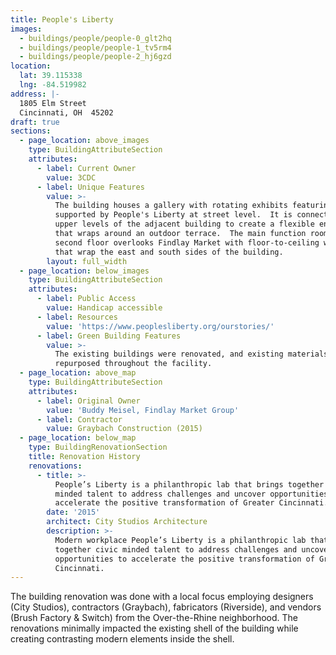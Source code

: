 ```yaml
---
title: People's Liberty
images:
  - buildings/people/people-0_glt2hq
  - buildings/people/people-1_tv5rm4
  - buildings/people/people-2_hj6gzd
location:
  lat: 39.115338
  lng: -84.519982
address: |-
  1805 Elm Street
  Cincinnati, OH  45202
draft: true
sections:
  - page_location: above_images
    type: BuildingAttributeSection
    attributes:
      - label: Current Owner
        value: 3CDC
      - label: Unique Features
        value: >-
          The building houses a gallery with rotating exhibits featuring artists
          supported by People's Liberty at street level.  It is connected to the
          upper levels of the adjacent building to create a flexible environment
          that wraps around an outdoor terrace.  The main function room on the
          second floor overlooks Findlay Market with floor-to-ceiling windows
          that wrap the east and south sides of the building.
        layout: full_width
  - page_location: below_images
    type: BuildingAttributeSection
    attributes:
      - label: Public Access
        value: Handicap accessible
      - label: Resources
        value: 'https://www.peoplesliberty.org/ourstories/'
      - label: Green Building Features
        value: >-
          The existing buildings were renovated, and existing materials were
          repurposed throughout the facility.
  - page_location: above_map
    type: BuildingAttributeSection
    attributes:
      - label: Original Owner
        value: 'Buddy Meisel, Findlay Market Group'
      - label: Contractor
        value: Graybach Construction (2015)
  - page_location: below_map
    type: BuildingRenovationSection
    title: Renovation History
    renovations:
      - title: >-
          People’s Liberty is a philanthropic lab that brings together civic
          minded talent to address challenges and uncover opportunities to
          accelerate the positive transformation of Greater Cincinnati.
        date: '2015'
        architect: City Studios Architecture
        description: >-
          Modern workplace People’s Liberty is a philanthropic lab that brings
          together civic minded talent to address challenges and uncover
          opportunities to accelerate the positive transformation of Greater
          Cincinnati.
---
```


The building renovation was done with a local focus employing designers (City Studios), contractors (Graybach), fabricators (Riverside), and vendors (Brush Factory & Switch) from the Over-the-Rhine neighborhood. The renovations minimally impacted the existing shell of the building while creating contrasting modern elements inside the shell.
